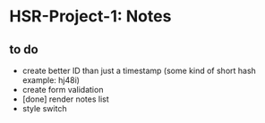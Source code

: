 # HSR-Project-1: Notes

## to do
- create better ID than just a timestamp (some kind of short hash example: hj48i)
- create form validation
- [done] render notes list
- style switch

